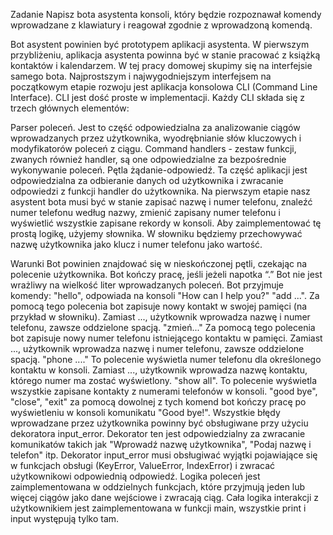 Zadanie
Napisz bota asystenta konsoli, który będzie rozpoznawał komendy wprowadzane z klawiatury i reagował zgodnie z wprowadzoną komendą.

Bot asystent powinien być prototypem aplikacji asystenta. W pierwszym przybliżeniu, aplikacja asystenta powinna być w stanie pracować z książką kontaktów i kalendarzem. W tej pracy domowej skupimy się na interfejsie samego bota. Najprostszym i najwygodniejszym interfejsem na początkowym etapie rozwoju jest aplikacja konsolowa CLI (Command Line Interface). CLI jest dość proste w implementacji. Każdy CLI składa się z trzech głównych elementów:

Parser poleceń. Jest to część odpowiedzialna za analizowanie ciągów wprowadzanych przez użytkownika, wyodrębnianie słów kluczowych i modyfikatorów poleceń z ciągu.
Command handlers - zestaw funkcji, zwanych również handler, są one odpowiedzialne za bezpośrednie wykonywanie poleceń.
Pętla żądanie-odpowiedź. Ta część aplikacji jest odpowiedzialna za odbieranie danych od użytkownika i zwracanie odpowiedzi z funkcji handler do użytkownika.
Na pierwszym etapie nasz asystent bota musi być w stanie zapisać nazwę i numer telefonu, znaleźć numer telefonu według nazwy, zmienić zapisany numer telefonu i wyświetlić wszystkie zapisane rekordy w konsoli. Aby zaimplementować tę prostą logikę, użyjemy słownika. W słowniku będziemy przechowywać nazwę użytkownika jako klucz i numer telefonu jako wartość.

Warunki
Bot powinien znajdować się w nieskończonej pętli, czekając na polecenie użytkownika.
Bot kończy pracę, jeśli jeżeli napotka “.”
Bot nie jest wrażliwy na wielkość liter wprowadzanych poleceń.
Bot przyjmuje komendy:
"hello", odpowiada na konsoli "How can I help you?"
"add ...". Za pomocą tego polecenia bot zapisuje nowy kontakt w swojej pamięci (na przykład w słowniku). Zamiast ..., użytkownik wprowadza nazwę i numer telefonu, zawsze oddzielone spacją.
"zmień..." Za pomocą tego polecenia bot zapisuje nowy numer telefonu istniejącego kontaktu w pamięci. Zamiast ..., użytkownik wprowadza nazwę i numer telefonu, zawsze oddzielone spacją.
"phone ...." To polecenie wyświetla numer telefonu dla określonego kontaktu w konsoli. Zamiast ..., użytkownik wprowadza nazwę kontaktu, którego numer ma zostać wyświetlony.
"show all". To polecenie wyświetla wszystkie zapisane kontakty z numerami telefonów w konsoli.
"good bye", "close", "exit" za pomocą dowolnej z tych komend bot kończy pracę po wyświetleniu w konsoli komunikatu "Good bye!".
Wszystkie błędy wprowadzane przez użytkownika powinny być obsługiwane przy użyciu dekoratora input_error. Dekorator ten jest odpowiedzialny za zwracanie komunikatów takich jak "Wprowadź nazwę użytkownika", "Podaj nazwę i telefon" itp. Dekorator input_error musi obsługiwać wyjątki pojawiające się w funkcjach obsługi (KeyError, ValueError, IndexError) i zwracać użytkownikowi odpowiednią odpowiedź.
Logika poleceń jest zaimplementowana w oddzielnych funkcjach, które przyjmują jeden lub więcej ciągów jako dane wejściowe i zwracają ciąg.
Cała logika interakcji z użytkownikiem jest zaimplementowana w funkcji main, wszystkie print i input występują tylko tam.
